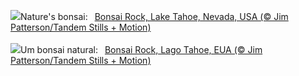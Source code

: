 ![](https://www.bing.com/th?id=OHR.LakeTahoeRock_EN-GB2276440186_UHD.jpg&w=1000)Nature's bonsai:&nbsp;&ensp;[Bonsai Rock, Lake Tahoe, Nevada, USA (© Jim Patterson/Tandem Stills + Motion)](https://www.bing.com/th?id=OHR.LakeTahoeRock_EN-GB2276440186_UHD.jpg)
<br><br/>
![](https://www.bing.com/th?id=OHR.LakeTahoeRock_PT-BR3293078683_UHD.jpg&w=1000)Um bonsai natural:&nbsp;&ensp;[Bonsai Rock, Lago Tahoe, EUA (© Jim Patterson/Tandem Stills + Motion)](https://www.bing.com/th?id=OHR.LakeTahoeRock_PT-BR3293078683_UHD.jpg)
<br><br/>
